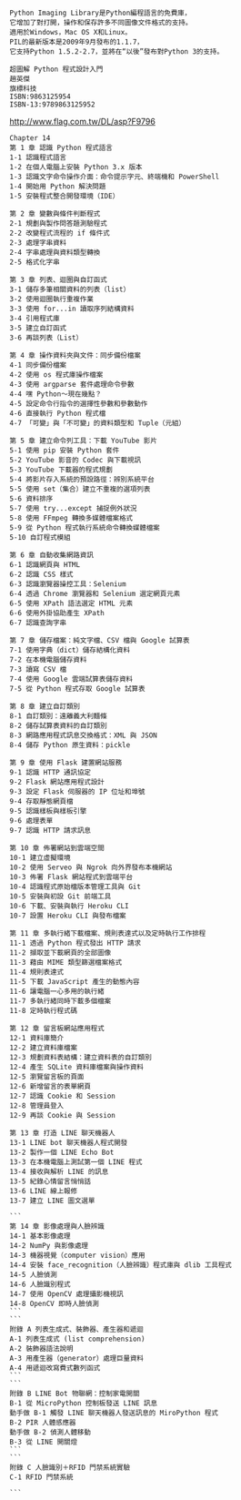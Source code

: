

```
Python Imaging Library是Python編程語言的免費庫，
它增加了對打開，操作和保存許多不同圖像文件格式的支持。
適用於Windows，Mac OS X和Linux。
PIL的最新版本是2009年9月發布的1.1.7，
它支持Python 1.5.2-2.7，並將在“以後”發布對Python 3的支持。
```
```
超圖解 Python 程式設計入門
趙英傑
旗標科技
ISBN:9863125954
ISBN-13:9789863125952
```
http://www.flag.com.tw/DL/asp?F9796

```
Chapter 14
第 1 章 認識 Python 程式語言
1-1 認識程式語言
1-2 在個人電腦上安裝 Python 3.x 版本
1-3 認識文字命令操作介面：命令提示字元、終端機和 PowerShell
1-4 開始用 Python 解決問題
1-5 安裝程式整合開發環境（IDE） 

```
```
第 2 章 變數與條件判斷程式
2-1 規劃與製作問答題測驗程式
2-2 改變程式流程的 if 條件式
2-3 處理字串資料
2-4 字串處理與資料類型轉換
2-5 格式化字串
```
```
第 3 章 列表、迴圈與自訂函式
3-1 儲存多筆相關資料的列表（list）
3-2 使用迴圈執行重複作業
3-3 使用 for...in 讀取序列結構資料
3-4 引用程式庫
3-5 建立自訂函式
3-6 再談列表（List）
```
```
第 4 章 操作資料夾與文件：同步備份檔案 
4-1 同步備份檔案
4-2 使用 os 程式庫操作檔案
4-3 使用 argparse 套件處理命令參數
4-4 嘿 Python～現在幾點？ 
4-5 設定命令行指令的選擇性參數和參數動作
4-6 直接執行 Python 程式檔
4-7 「可變」與「不可變」的資料類型和 Tuple（元組） 
```
```
第 5 章 建立命令列工具：下載 YouTube 影片
5-1 使用 pip 安裝 Python 套件
5-2 YouTube 影音的 Codec 與下載視訊
5-3 YouTube 下載器的程式規劃
5-4 將影片存入系統的預設路徑：辨別系統平台
5-5 使用 set（集合）建立不重複的選項列表
5-6 資料排序
5-7 使用 try...except 捕捉例外狀況
5-8 使用 FFmpeg 轉換多媒體檔案格式
5-9 從 Python 程式執行系統命令轉換媒體檔案
5-10 自訂程式模組
```
```
第 6 章 自動收集網路資訊
6-1 認識網頁與 HTML
6-2 認識 CSS 樣式
6-3 認識瀏覽器操控工具：Selenium
6-4 透過 Chrome 瀏覽器和 Selenium 選定網頁元素
6-5 使用 XPath 語法選定 HTML 元素
6-6 使用外掛協助產生 XPath
6-7 認識查詢字串
```
```
第 7 章 儲存檔案：純文字檔、CSV 檔與 Google 試算表
7-1 使用字典（dict）儲存結構化資料
7-2 在本機電腦儲存資料
7-3 讀寫 CSV 檔
7-4 使用 Google 雲端試算表儲存資料
7-5 從 Python 程式存取 Google 試算表
```
```
第 8 章 建立自訂類別
8-1 自訂類別：遠離義大利麵條
8-2 儲存試算表資料的自訂類別
8-3 網路應用程式訊息交換格式：XML 與 JSON
8-4 儲存 Python 原生資料：pickle
```
```
第 9 章 使用 Flask 建置網站服務
9-1 認識 HTTP 通訊協定
9-2 Flask 網站應用程式設計
9-3 設定 Flask 伺服器的 IP 位址和埠號
9-4 存取靜態網頁檔
9-5 認識樣板與樣板引擎
9-6 處理表單
9-7 認識 HTTP 請求訊息
```
```
第 10 章 佈署網站到雲端空間
10-1 建立虛擬環境
10-2 使用 Serveo 與 Ngrok 向外界發布本機網站
10-3 佈署 Flask 網站程式到雲端平台
10-4 認識程式原始檔版本管理工具與 Git
10-5 安裝與初設 Git 前端工具
10-6 下載、安裝與執行 Heroku CLI
10-7 設置 Heroku CLI 與發布檔案
```
```
第 11 章 多執行緒下載檔案、規則表達式以及定時執行工作排程
11-1 透過 Python 程式發出 HTTP 請求
11-2 擷取並下載網頁的全部圖像
11-3 藉由 MIME 類型篩選檔案格式
11-4 規則表達式
11-5 下載 JavaScript 產生的動態內容
11-6 讓電腦一心多用的執行緒
11-7 多執行緒同時下載多個檔案
11-8 定時執行程式碼
```
```
第 12 章 留言板網站應用程式
12-1 資料庫簡介
12-2 建立資料庫檔案
12-3 規劃資料表結構：建立資料表的自訂類別
12-4 產生 SQLite 資料庫檔案與操作資料
12-5 瀏覽留言板的頁面
12-6 新增留言的表單網頁
12-7 認識 Cookie 和 Session
12-8 管理員登入
12-9 再談 Cookie 與 Session
```
```
第 13 章 打造 LINE 聊天機器人
13-1 LINE bot 聊天機器人程式開發
13-2 製作一個 LINE Echo Bot
13-3 在本機電腦上測試第一個 LINE 程式
13-4 接收與解析 LINE 的訊息
13-5 紀錄心情留言悄悄話
13-6 LINE 線上報修
13-7 建立 LINE 圖文選單
```
``````
```
第 14 章 影像處理與人臉辨識
14-1 基本影像處理
14-2 NumPy 與影像處理
14-3 機器視覺（computer vision）應用
14-4 安裝 face_recognition（人臉辨識）程式庫與 dlib 工具程式
14-5 人臉偵測
14-6 人臉識別程式
14-7 使用 OpenCV 處理攝影機視訊
14-8 OpenCV 即時人臉偵測
```
```
附錄 A 列表生成式、裝飾器、產生器和遞迴
A-1 列表生成式 (list comprehension)
A-2 裝飾器語法說明
A-3 用產生器（generator）處理巨量資料
A-4 用遞迴改寫費式數列函式
```
```
附錄 B LINE Bot 物聯網：控制家電開關
B-1 從 MicroPython 控制板發送 LINE 訊息
動手做 B-1 觸發 LINE 聊天機器人發送訊息的 MiroPython 程式
B-2 PIR 人體感應器
動手做 B-2 偵測人體移動
B-3 從 LINE 開關燈
```
```
附錄 C 人臉識別＋RFID 門禁系統實驗
C-1 RFID 門禁系統

```
